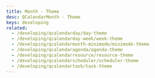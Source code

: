 ```yaml
---
title: Month - Theme
desc: QCalendarMonth - Theme
keys: developing
related:
  - /developing/qcalendarday/day-theme
  - /developing/qcalendarday-week/week-theme
  - /developing/qcalendarmonth-minimode/minimode-theme
  - /developing/qcalendaragenda/agenda-theme
  - /developing/qcalendarresource/resource-theme
  - /developing/qcalendarscheduler/scheduler-theme
  - /developing/qcalendartask/task-theme
---
```


<example-viewer
  title="Theme"
  file="MonthTheme"
  codepen-title="QCalendarMonth"
/>
